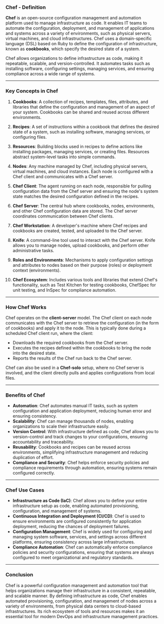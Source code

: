 ### **Chef - Definition**

**Chef** is an open-source configuration management and automation platform used to manage infrastructure as code. It enables IT teams to automate the configuration, deployment, and management of applications and systems across a variety of environments, such as physical servers, virtual machines, and cloud infrastructures. Chef uses a domain-specific language (DSL) based on Ruby to define the configuration of infrastructure, known as **cookbooks**, which specify the desired state of a system.

Chef allows organizations to define infrastructure as code, making it repeatable, scalable, and version-controlled. It automates tasks such as installing software, configuring settings, managing services, and ensuring compliance across a wide range of systems.

---

### **Key Concepts in Chef**

1. **Cookbooks**: A collection of recipes, templates, files, attributes, and libraries that define the configuration and management of an aspect of your system. Cookbooks can be shared and reused across different environments.

2. **Recipes**: A set of instructions within a cookbook that defines the desired state of a system, such as installing software, managing services, or configuring files.

3. **Resources**: Building blocks used in recipes to define actions like installing packages, managing services, or creating files. Resources abstract system-level tasks into simple commands.

4. **Nodes**: Any machine managed by Chef, including physical servers, virtual machines, and cloud instances. Each node is configured with a Chef client and communicates with a Chef server.

5. **Chef Client**: The agent running on each node, responsible for pulling configuration data from the Chef server and ensuring the node's system state matches the desired configuration defined in the recipes.

6. **Chef Server**: The central hub where cookbooks, nodes, environments, and other Chef configuration data are stored. The Chef server coordinates communication between Chef clients.

7. **Chef Workstation**: A developer's machine where Chef recipes and cookbooks are created, tested, and uploaded to the Chef server.

8. **Knife**: A command-line tool used to interact with the Chef server. Knife allows you to manage nodes, upload cookbooks, and perform other administrative tasks.

9. **Roles and Environments**: Mechanisms to apply configuration settings and attributes to nodes based on their purpose (roles) or deployment context (environments).

10. **Chef Ecosystem**: Includes various tools and libraries that extend Chef's functionality, such as Test Kitchen for testing cookbooks, ChefSpec for unit testing, and InSpec for compliance automation.

---

### **How Chef Works**

Chef operates on the **client-server** model. The Chef client on each node communicates with the Chef server to retrieve the configuration (in the form of cookbooks) and apply it to the node. This is typically done during a scheduled Chef client run, where the client:
- Downloads the required cookbooks from the Chef server.
- Executes the recipes defined within the cookbooks to bring the node into the desired state.
- Reports the results of the Chef run back to the Chef server.

Chef can also be used in a **Chef-solo** setup, where no Chef server is involved, and the client directly pulls and applies configurations from local files.

---

### **Benefits of Chef**

- **Automation**: Chef automates manual IT tasks, such as system configuration and application deployment, reducing human error and ensuring consistency.
- **Scalability**: Chef can manage thousands of nodes, enabling organizations to scale their infrastructure easily.
- **Version Control**: With infrastructure defined as code, Chef allows you to version-control and track changes to your configurations, ensuring accountability and traceability.
- **Reusability**: Cookbooks and recipes can be reused across environments, simplifying infrastructure management and reducing duplication of effort.
- **Compliance and Security**: Chef helps enforce security policies and compliance requirements through automation, ensuring systems remain configured correctly.

---

### **Chef Use Cases**

- **Infrastructure as Code (IaC)**: Chef allows you to define your entire infrastructure setup as code, enabling automated provisioning, configuration, and management of systems.
- **Continuous Integration and Deployment (CI/CD)**: Chef is used to ensure environments are configured consistently for application deployment, reducing the chances of deployment failures.
- **Configuration Management**: Chef is widely used for configuring and managing system software, services, and settings across different platforms, ensuring consistency across large infrastructures.
- **Compliance Automation**: Chef can automatically enforce compliance policies and security configurations, ensuring that systems are always configured to meet organizational and regulatory standards.

---

### **Conclusion**

Chef is a powerful configuration management and automation tool that helps organizations manage their infrastructure in a consistent, repeatable, and scalable manner. By defining infrastructure as code, Chef enables automated provisioning, configuration, and management of nodes across a variety of environments, from physical data centers to cloud-based infrastructures. Its rich ecosystem of tools and resources makes it an essential tool for modern DevOps and infrastructure management practices.
